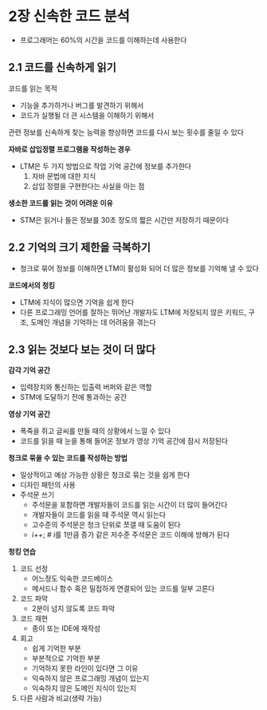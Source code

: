 # 2장 신속한 코드 분석
- 프로그래머는 60%의 시간을 코드를 이해하는데 사용한다

## 2.1 코드를 신속하게 읽기
코드를 읽는 목적
- 기능을 추가하거나 버그를 발견하기 위해서
- 코드가 실행될 더 큰 시스템을 이해하기 위해서

관련 정보를 신속하게 찾는 능력을 향상하면 코드를 다시 보는 횟수를 줄일 수 있다

**자바로 삽입정렬 프로그램을 작성하는 경우**
- LTM은 두 가지 방법으로 작업 기억 공간에 정보를 추가한다
  1. 자바 문법에 대한 지식 
  2. 삽입 정렬을 구현한다는 사실을 아는 점

**생소한 코드를 읽는 것이 어려운 이유**
- STM은 읽거나 들은 정보를 30초 정도의 짧은 시간만 저장하기 때문이다

## 2.2 기억의 크기 제한을 극복하기
- 청크로 묶어 정보를 이해하면 LTM이 활성화 되어 더 많은 정보를 기억해 낼 수 있다

**코드에서의 청킹**
- LTM에 지식이 많으면 기억을 쉽게 한다
- 다른 프로그래밍 언어를 잘하는 뛰어난 개발자도 LTM에 저장되지 않은 키워드, 구조, 도메인 개념을 기억하는 데 어려움을 겪는다

## 2.3 읽는 것보다 보는 것이 더 많다

**감각 기억 공간**
- 입력장치와 통신하는 입출력 버퍼와 같은 역할
- STM에 도달하기 전에 통과하는 공간

**영상 기억 공간**
- 폭죽을 쥐고 글씨를 만들 때의 상황에서 느낄 수 있다
- 코드를 읽을 때 눈을 통해 들어온 정보가 영상 기억 공간에 잠시 저장된다

**청크로 묶을 수 있는 코드를 작성하는 방법**
- 일상적이고 예상 가능한 상황은 청크로 묶는 것을 쉽게 한다
- 디자인 패턴의 사용
- 주석문 쓰기
  - 주석문을 포함하면 개발자들이 코드를 읽는 시간이 더 많이 들어간다
  - 개발자들이 코드를 읽을 때 주석문 역시 읽는다
  - 고수준의 주석문은 청크 단위로 쪼갤 때 도움이 된다
  - i++; # i를 1만큼 증가 같은 저수준 주석문은 코드 이해에 방해가 된다

**청킹 연습**
1. 코드 선정
   - 어느정도 익숙한 코드베이스
   - 메서드나 함수 혹은 밀접하게 연결되어 있는 코드를 일부 고른다
2. 코드 파악
   - 2분이 넘지 않도록 코드 파악
3. 코드 재현
   - 종이 또는 IDE에 재작성 
4. 회고
   - 쉽게 기억한 부분
   - 부분적으로 기억한 부분
   - 기억하지 못한 라인이 있다면 그 이유
   - 익숙하지 않은 프로그래밍 개념이 있는지
   - 익숙하지 않은 도메인 지식이 있는지
5. 다른 사람과 비교(생략 가능)
